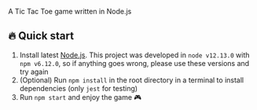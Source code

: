 A Tic Tac Toe game written in Node.js

## 🔥 Quick start

1.  Install latest [Node.js](https://nodejs.org/). This project was developed in `node v12.13.0` with `npm v6.12.0`, so if anything goes wrong, please use these versions and try again
2.  (Optional) Run `npm install` in the root directory in a terminal to install dependencies (only `jest` for testing)
3.  Run `npm start` and enjoy the game 🎮